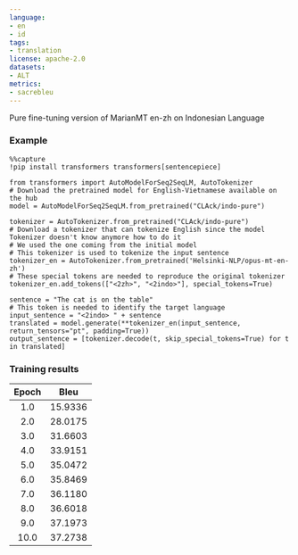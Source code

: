 ```yaml
---
language:
- en
- id
tags:
- translation
license: apache-2.0
datasets:
- ALT
metrics:
- sacrebleu
---
```

Pure fine-tuning version of MarianMT en-zh on Indonesian Language

### Example
```
%%capture
!pip install transformers transformers[sentencepiece]

from transformers import AutoModelForSeq2SeqLM, AutoTokenizer
# Download the pretrained model for English-Vietnamese available on the hub
model = AutoModelForSeq2SeqLM.from_pretrained("CLAck/indo-pure")

tokenizer = AutoTokenizer.from_pretrained("CLAck/indo-pure")
# Download a tokenizer that can tokenize English since the model Tokenizer doesn't know anymore how to do it
# We used the one coming from the initial model
# This tokenizer is used to tokenize the input sentence
tokenizer_en = AutoTokenizer.from_pretrained('Helsinki-NLP/opus-mt-en-zh')
# These special tokens are needed to reproduce the original tokenizer
tokenizer_en.add_tokens(["<2zh>", "<2indo>"], special_tokens=True)

sentence = "The cat is on the table"
# This token is needed to identify the target language
input_sentence = "<2indo> " + sentence 
translated = model.generate(**tokenizer_en(input_sentence, return_tensors="pt", padding=True))
output_sentence = [tokenizer.decode(t, skip_special_tokens=True) for t in translated]
```

### Training results

| Epoch | Bleu    |
|:-----:|:-------:|
| 1.0   | 15.9336 |
| 2.0   | 28.0175 |
| 3.0   | 31.6603 |
| 4.0   | 33.9151 |
| 5.0   | 35.0472 |
| 6.0   | 35.8469 |
| 7.0   | 36.1180 |
| 8.0   | 36.6018 |
| 9.0   | 37.1973 |
| 10.0  | 37.2738 |